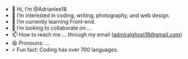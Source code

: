 - 👋 Hi, I’m @Adrianlee18
- 👀 I’m interested in coding, writing, photography, and web design.
- 🌱 I’m currently learning Front-end.
- 💞️ I’m looking to collaborate on ... 
- 📫 How to reach me ... through my email (admiralghost18@gmail.com)
- 😄 Pronouns: ... 
- ⚡ Fun fact: Coding has over 700 languages.

<!---
Adrianlee18/Adrianlee18 is a ✨ special ✨ repository because its `README.md` (this file) appears on your GitHub profile.
You can click the Preview link to take a look at your changes.
--->
